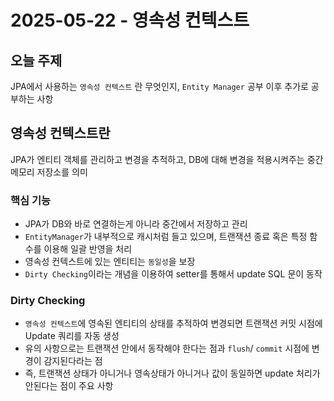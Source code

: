 # 2025-05-22 - 영속성 컨텍스트

## 오늘 주제

JPA에서 사용하는 `영속성 컨텍스트` 란 무엇인지, `Entity Manager` 공부 이후 추가로 공부하는 사항

## 영속성 컨텍스트란

JPA가 엔티티 객체를 관리하고 변경을 추적하고, DB에 대해 변경을 적용시켜주는 중간 메모리 저장소를 의미

### 핵심 기능

- JPA가 DB와 바로 연결하는게 아니라 중간에서 저장하고 관리
- `EntityManager`가 내부적으로 캐시처럼 들고 있으며, 트랜잭션 종료 혹은 특정 함수를 이용해 일괄 반영을 처리
- 영속성 컨텍스트에 있는 엔티티는 `동일성`을 보장
- `Dirty Checking`이라는 개념을 이용하여 setter를 통해서 update SQL 문이 동작

### Dirty Checking

- `영속성 컨텍스트`에 영속된 엔티티의 상태를 추적하여 변경되면 트랜잭션 커밋 시점에 Update 쿼리를 자동 생성
- 유의 사항으로는 트랜잭션 안에서 동작해야 한다는 점과 `flush`/ `commit` 시점에 변경이 감지된다라는 점
- 즉, 트랜잭션 상태가 아니거나 영속상태가 아니거나 값이 동일하면 update 처리가 안된다는 점이 주요 사항
